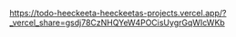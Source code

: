 https://todo-heeckeeta-heeckeetas-projects.vercel.app/?_vercel_share=gsdj78CzNHQYeW4POCisUygrGqWIcWKb